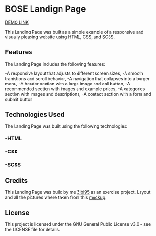 # BOSE Landign Page

[DEMO LINK](https://Zibi95.github.io/layout_miami/)

This Landing Page was built as a simple example of a responsive and visually pleasing website using HTML, CSS, and SCSS.

## Features
The Landing Page includes the following features:

-A responsive layout that adjusts to different screen sizes,
-A smooth tranistions and scroll behavior,
-A navigation that collapses into a burger menu,
-A header section with a large image and call button,
-A recommended section with images and example prices,
-A categories section with images and descriptions,
-A contact section with a form and submit button

## Technologies Used
The Landing Page was built using the following technologies:

### -HTML
### -CSS
### -SCSS

## Credits
This Landing Page was build by me [Zibi95](https://github.com/Zibi95) as an exercise project. Layout and all the pictures where taken from this [mockup](https://www.figma.com/file/OMjQNb3hg1LKMV4OwyQ3Ao/BOSE?node-id=26%3A180&t=9H4ka3nbyNmCZAcR-0).

## License
This project is licensed under the GNU General Public License v3.0 - see the LICENSE file for details.
